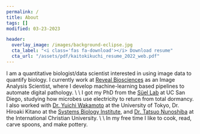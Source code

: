```yaml
---
permalink: /
title: About
tags: []
modified: 03-23-2023

header:
  overlay_image: /images/background-eclipse.jpg
  cta_label: "<i class='fas fa-download'></i> Download resume"
  cta_url: "/assets/pdf/kaitokikuchi_resume_2022_web.pdf"
---
```


I am a quantitative biologist/data scientist interested in using image data to quantify biology. I currently work at [Reveal Biosciences](https://www.revealbio.com/) as an Image Analysis Scientist, where I develop machine-learning based pipelines to automate digital pathology. 
\\
\\
I got my PhD from the [Süel Lab](http://labs.biology.ucsd.edu/suel/) at UC San Diego, studying how microbes use electricity to return from total dormancy. I also worked with [Dr. Yuichi Wakamoto](http://park.itc.u-tokyo.ac.jp/wakamoto-lab/index_e.html) at the University of Tokyo, Dr. Hiroaki Kitano at the [Systems Biology Institute](http://sbi.jp/aboutSBI.htm), and  [Dr. Tatsuo Nunoshiba](https://researchers.icu.ac.jp/icuhp/KgApp?kyoinId=ymkmgiyeggy&Language=2) at the International Christian University.
\\
\\
In my free time I like to cook, read, carve spoons, and make pottery.
